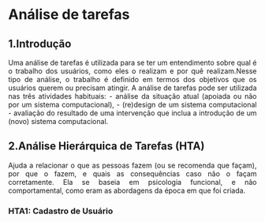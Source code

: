 # Análise de tarefas

## 1.Introdução
<p align="justify">Uma análise de tarefas é utilizada para se ter um entendimento sobre qual é o trabalho dos usuários, como eles o realizam e por quê realizam.Nesse tipo de análise, o trabalho é definido em termos dos objetivos que os usuários querem ou precisam atingir.
A análise de tarefas pode ser utilizada nas três atividades habituais:
- análise da situação atual (apoiada ou não por um sistema computacional),
- (re)design de um sistema computacional 
- avaliação do resultado de uma intervenção que inclua a introdução de um (novo) sistema computacional. 
</p>

## 2.Análise Hierárquica de Tarefas (HTA)
<p align="justify"> Ajuda a relacionar o que
as pessoas fazem (ou se recomenda que façam), por que o fazem, e quais as consequências caso não o façam corretamente. Ela se baseia em psicologia funcional, e não comportamental, como eram as abordagens da época em que foi criada. </p>

### HTA1: Cadastro de Usuário
